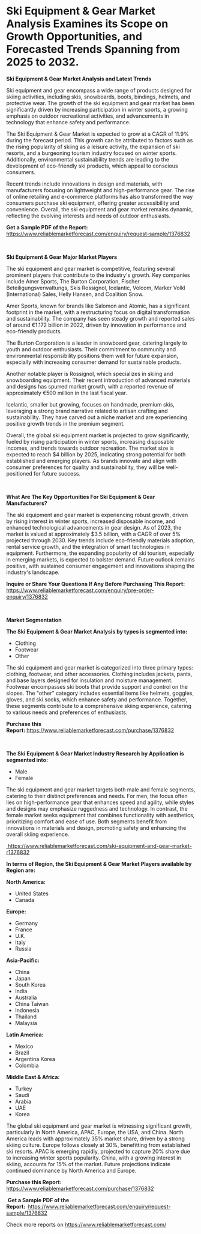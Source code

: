 <p><h1>Ski Equipment & Gear Market Analysis Examines its Scope on Growth Opportunities, and Forecasted Trends Spanning from 2025 to 2032.</h1></p><p><strong>Ski Equipment & Gear Market Analysis and Latest Trends</strong></p>
<p><p>Ski equipment and gear encompass a wide range of products designed for skiing activities, including skis, snowboards, boots, bindings, helmets, and protective wear. The growth of the ski equipment and gear market has been significantly driven by increasing participation in winter sports, a growing emphasis on outdoor recreational activities, and advancements in technology that enhance safety and performance.</p><p>The Ski Equipment & Gear Market is expected to grow at a CAGR of 11.9% during the forecast period. This growth can be attributed to factors such as the rising popularity of skiing as a leisure activity, the expansion of ski resorts, and a burgeoning tourism industry focused on winter sports. Additionally, environmental sustainability trends are leading to the development of eco-friendly ski products, which appeal to conscious consumers.</p><p>Recent trends include innovations in design and materials, with manufacturers focusing on lightweight and high-performance gear. The rise of online retailing and e-commerce platforms has also transformed the way consumers purchase ski equipment, offering greater accessibility and convenience. Overall, the ski equipment and gear market remains dynamic, reflecting the evolving interests and needs of outdoor enthusiasts.</p></p>
<p><strong>Get a Sample PDF of the Report:&nbsp;</strong> <a href="https://www.reliablemarketforecast.com/enquiry/request-sample/1376832?utm_campaign=1833&utm_medium=2&utm_source=Github&utm_content=ia&utm_term=13012025&utm_id=ski-equipment-gear">https://www.reliablemarketforecast.com/enquiry/request-sample/1376832</a></p>
<p>&nbsp;</p>
<p><strong>Ski Equipment & Gear Major Market Players</strong></p>
<p><p>The ski equipment and gear market is competitive, featuring several prominent players that contribute to the industry's growth. Key companies include Amer Sports, The Burton Corporation, Fischer Beteiligungsverwaltungs, Skis Rossignol, Icelantic, Volcom, Marker Volkl (International) Sales, Helly Hansen, and Coalition Snow. </p><p>Amer Sports, known for brands like Salomon and Atomic, has a significant footprint in the market, with a restructuring focus on digital transformation and sustainability. The company has seen steady growth and reported sales of around €1.172 billion in 2022, driven by innovation in performance and eco-friendly products. </p><p>The Burton Corporation is a leader in snowboard gear, catering largely to youth and outdoor enthusiasts. Their commitment to community and environmental responsibility positions them well for future expansion, especially with increasing consumer demand for sustainable products. </p><p>Another notable player is Rossignol, which specializes in skiing and snowboarding equipment. Their recent introduction of advanced materials and designs has spurred market growth, with a reported revenue of approximately €500 million in the last fiscal year.</p><p>Icelantic, smaller but growing, focuses on handmade, premium skis, leveraging a strong brand narrative related to artisan crafting and sustainability. They have carved out a niche market and are experiencing positive growth trends in the premium segment.</p><p>Overall, the global ski equipment market is projected to grow significantly, fueled by rising participation in winter sports, increasing disposable incomes, and trends towards outdoor recreation. The market size is expected to reach $4 billion by 2025, indicating strong potential for both established and emerging players. As brands innovate and align with consumer preferences for quality and sustainability, they will be well-positioned for future success.</p></p>
<p>&nbsp;</p>
<p><strong>What Are The Key Opportunities For Ski Equipment & Gear Manufacturers?</strong></p>
<p><p>The ski equipment and gear market is experiencing robust growth, driven by rising interest in winter sports, increased disposable income, and enhanced technological advancements in gear design. As of 2023, the market is valued at approximately $3.5 billion, with a CAGR of over 5% projected through 2030. Key trends include eco-friendly materials adoption, rental service growth, and the integration of smart technologies in equipment. Furthermore, the expanding popularity of ski tourism, especially in emerging markets, is expected to bolster demand. Future outlook remains positive, with sustained consumer engagement and innovations shaping the industry's landscape.</p></p>
<p><strong>Inquire or Share Your Questions If Any Before Purchasing This Report:</strong> <a href="https://www.reliablemarketforecast.com/enquiry/pre-order-enquiry/1376832?utm_campaign=1833&utm_medium=2&utm_source=Github&utm_content=ia&utm_term=13012025&utm_id=ski-equipment-gear">https://www.reliablemarketforecast.com/enquiry/pre-order-enquiry/1376832</a></p>
<p>&nbsp;</p>
<p><strong>Market Segmentation</strong></p>
<p><strong>The Ski Equipment & Gear Market Analysis by types is segmented into:</strong></p>
<p><ul><li>Clothing</li><li>Footwear</li><li>Other</li></ul></p>
<p><p>The ski equipment and gear market is categorized into three primary types: clothing, footwear, and other accessories. Clothing includes jackets, pants, and base layers designed for insulation and moisture management. Footwear encompasses ski boots that provide support and control on the slopes. The "other" category includes essential items like helmets, goggles, gloves, and ski socks, which enhance safety and performance. Together, these segments contribute to a comprehensive skiing experience, catering to various needs and preferences of enthusiasts.</p></p>
<p><strong>Purchase this Report:&nbsp;</strong><a href="https://www.reliablemarketforecast.com/purchase/1376832?utm_campaign=1833&utm_medium=2&utm_source=Github&utm_content=ia&utm_term=13012025&utm_id=ski-equipment-gear">https://www.reliablemarketforecast.com/purchase/1376832</a></p>
<p>&nbsp;</p>
<p><strong>The Ski Equipment & Gear Market Industry Research by Application is segmented into:</strong></p>
<p><ul><li>Male</li><li>Female</li></ul></p>
<p><p>The ski equipment and gear market targets both male and female segments, catering to their distinct preferences and needs. For men, the focus often lies on high-performance gear that enhances speed and agility, while styles and designs may emphasize ruggedness and technology. In contrast, the female market seeks equipment that combines functionality with aesthetics, prioritizing comfort and ease of use. Both segments benefit from innovations in materials and design, promoting safety and enhancing the overall skiing experience.</p></p>
<p><a href="https://www.reliablemarketforecast.com/ski-equipment-and-gear-market-r1376832?utm_campaign=1833&utm_medium=2&utm_source=Github&utm_content=ia&utm_term=13012025&utm_id=ski-equipment-gear">&nbsp;https://www.reliablemarketforecast.com/ski-equipment-and-gear-market-r1376832</a></p>
<p><strong>In terms of Region, the Ski Equipment & Gear Market Players available by Region are:</strong></p>
<p>
    <p> <strong> North America: </strong>
        <ul>
            <li>United States</li>
            <li>Canada</li>
        </ul>
        </p> 
    <p> <strong> Europe: </strong>
        <ul>
            <li>Germany</li>
            <li>France</li>
            <li>U.K.</li>
            <li>Italy</li>
            <li>Russia</li>
        </ul>
        </p> 
    <p> <strong> Asia-Pacific: </strong>
        <ul>
            <li>China</li>
            <li>Japan</li>
            <li>South Korea</li>
            <li>India</li>
            <li>Australia</li>
            <li>China Taiwan</li>
            <li>Indonesia</li>
            <li>Thailand</li>
            <li>Malaysia</li>
        </ul>
        </p> 
    <p> <strong> Latin America: </strong>
        <ul>
            <li>Mexico</li>
            <li>Brazil</li>
            <li>Argentina Korea</li>
            <li>Colombia</li>
        </ul>
        </p> 
    <p> <strong> Middle East & Africa: </strong>
        <ul>
            <li>Turkey</li>
            <li>Saudi</li>
            <li>Arabia</li>
            <li>UAE</li>
            <li>Korea</li>
        </ul>
    </p>
    </p>
<p><p>The global ski equipment and gear market is witnessing significant growth, particularly in North America, APAC, Europe, the USA, and China. North America leads with approximately 35% market share, driven by a strong skiing culture. Europe follows closely at 30%, benefitting from established ski resorts. APAC is emerging rapidly, projected to capture 20% share due to increasing winter sports popularity. China, with a growing interest in skiing, accounts for 15% of the market. Future projections indicate continued dominance by North America and Europe.</p></p>
<p><strong>Purchase this Report: </strong><a href="https://www.reliablemarketforecast.com/purchase/1376832?utm_campaign=1833&utm_medium=2&utm_source=Github&utm_content=ia&utm_term=13012025&utm_id=ski-equipment-gear">https://www.reliablemarketforecast.com/purchase/1376832</a></p>
<p>&nbsp;<strong>Get a Sample PDF of the Report:&nbsp;&nbsp;</strong><a href="https://www.reliablemarketforecast.com/enquiry/request-sample/1376832?utm_campaign=1833&utm_medium=2&utm_source=Github&utm_content=ia&utm_term=13012025&utm_id=ski-equipment-gear">https://www.reliablemarketforecast.com/enquiry/request-sample/1376832</a></p>
<p><strong></strong></p>
<p>Check more reports on <a href="https://www.reliablemarketforecast.com/?utm_campaign=1833&utm_medium=2&utm_source=Github&utm_content=ia&utm_term=13012025&utm_id=ski-equipment-gear">https://www.reliablemarketforecast.com/</a></p>
